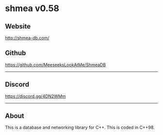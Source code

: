 # shmea v0.58

## Website
http://shmea-db.com/

## Github

https://github.com/MeeseeksLookAtMe/ShmeaDB

---

## Discord

https://discord.gg/4DN2WMm

---

## About

This is a database and networking library for C++.
This is coded in C++98.

